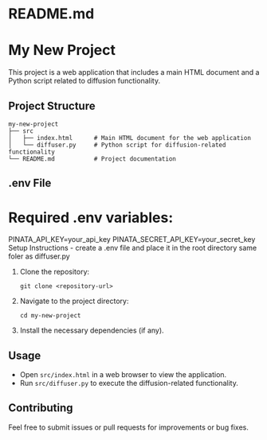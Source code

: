 # README.md

# My New Project

This project is a web application that includes a main HTML document and a Python script related to diffusion functionality.

## Project Structure

```
my-new-project
├── src
│   ├── index.html      # Main HTML document for the web application
│   └── diffuser.py     # Python script for diffusion-related functionality
└── README.md           # Project documentation
```
## .env File
# Required .env variables:
 PINATA_API_KEY=your_api_key
 PINATA_SECRET_API_KEY=your_secret_key
Setup Instructions - create a .env file and place it in the root directory same foler as diffuser.py

1. Clone the repository:
   ```
   git clone <repository-url>
   ```

2. Navigate to the project directory:
   ```
   cd my-new-project
   ```

3. Install the necessary dependencies (if any).

## Usage

- Open `src/index.html` in a web browser to view the application.
- Run `src/diffuser.py` to execute the diffusion-related functionality.

## Contributing

Feel free to submit issues or pull requests for improvements or bug fixes.